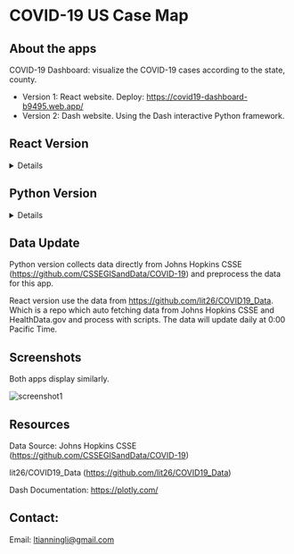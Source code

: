 # COVID-19 US Case Map

## About the apps

COVID-19 Dashboard: visualize the COVID-19 cases according to the state, county. 

- Version 1: React website. Deploy: https://covid19-dashboard-b9495.web.app/
- Version 2: Dash website. Using the Dash interactive Python framework.

## React Version

<details>
Using plotly.js to plot the graphs.
</details>

## Python Version

<details>

## Initialize this app

(The following instructions apply to terminal command line.)

Create and activate a new virtual environment (recommended) by running
the following:

On Windows

```
virtualenv venv 
\venv\scripts\activate
```

Or if using linux

```bash
python3 -m virtualenv venv
source venv/bin/activate
```

Install the requirements:

```
pip3 install -r requirements.txt
```
Run the app:

```
python3 app.py
```
You can run the app on your browser at http://127.0.0.1:8050

</details>

## Data Update

Python version collects data directly from Johns Hopkins CSSE (https://github.com/CSSEGISandData/COVID-19) and preprocess the data for this app.

React version use the data from https://github.com/lit26/COVID19_Data. Which is a repo which auto fetching data from Johns Hopkins CSSE and HealthData.gov and  process with scripts. The data will update daily at 0:00 Pacific Time. 

## Screenshots

Both apps display similarly. 

![screenshot1](assets/screenshot.gif)

## Resources
Data Source: Johns Hopkins CSSE (https://github.com/CSSEGISandData/COVID-19)

lit26/COVID19_Data (https://github.com/lit26/COVID19_Data)

Dash Documentation: https://plotly.com/

## Contact:
Email: ltianningli@gmail.com
